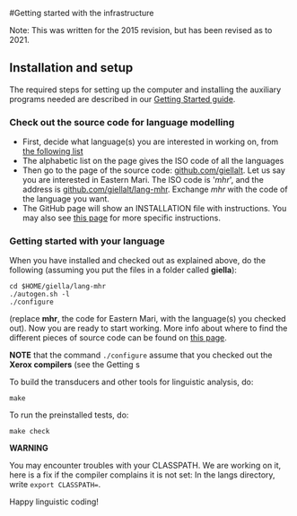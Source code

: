 #Getting started with the infrastructure

Note: This was written for the 2015 revision, but has been revised as to 2021.

## Installation and setup


The required steps for setting up the computer and installing the
auxiliary programs needed are described in our
[Getting Started guide](../GettingStarted.html).


### Check out the source code for language modelling


* First, decide what language(s) you are interested in working on, from 
  [the following list](https://giellalt.uit.no/lang/index.html)
* The alphabetic list on the page gives the ISO code of all the languages
* Then go to the page of the source code: [github.com/giellalt](https://github.com/giellalt).
  Let us say you are interested in Eastern Mari. The ISO code is '*mhr*', 
  and the address is [github.com/giellalt/lang-mhr](https://github.com/giellalt/lang-mhr). 
  Exchange *mhr* with the code of the language you want.
* The GitHub page will show an INSTALLATION file with instructions. You may also
  see [this page](https://giellalt.uit.no/infra/SetUpTheFiles.html) for more
  specific instructions.


### Getting started with your language


When you have installed and checked out as explained above, do the following (assuming you put the files in a folder called **giella**):


```
cd $HOME/giella/lang-mhr
./autogen.sh -l
./configure
```


(replace **mhr**, the code for Eastern Mari, with the language(s) you checked out). Now
you are ready to start working. More info about where to find the different
pieces of source code can be found on [this page](NewinfraCatalogues.html).


**NOTE** that the command `./configure` assume that you checked out the 
**Xerox compilers** (see the Getting s


To build the transducers and other tools for linguistic analysis, do:


```make```


To run the preinstalled tests, do:


```make check```






**WARNING**


You may encounter troubles with your CLASSPATH. We are working on it, 
here is a fix if the compiler complains it is not set:
In the langs directory, write `export CLASSPATH=`.


Happy linguistic coding!
